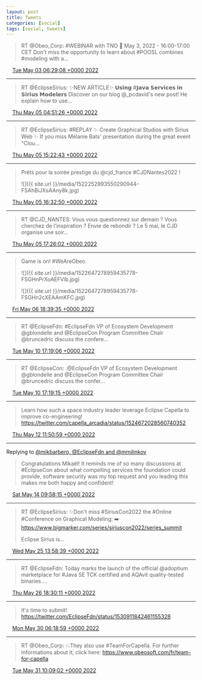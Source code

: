 ```yaml
---
layout: post
title: Tweets
categories: [social]
tags: [social, tweets]
---
```


> RT @Obeo_Corp: #WEBINAR with TNO
> 📅 May 3, 2022 - 16:00-17:00 CET
> Don't miss the opportunity to learn about #POOSL combines #modeling with a…

<img src="{{ site.url }}/media/tweet.ico" width="12" /> [Tue May 03 06:29:08 +0000 2022](https://twitter.com/bruncedric/status/1521376290430980097)

----

> RT @EclipseSirius: ✨NEW ARTICLE✨
> 𝗨𝘀𝗶𝗻𝗴 #𝗝𝗮𝘃𝗮 𝗦𝗲𝗿𝘃𝗶𝗰𝗲𝘀 𝗶𝗻 𝗦𝗶𝗿𝗶𝘂𝘀 𝗠𝗼𝗱𝗲𝗹𝗲𝗿𝘀
> Discover on our blog @_pcdavid's new post! 
> He explain how to use…

<img src="{{ site.url }}/media/tweet.ico" width="12" /> [Thu May 05 04:51:26 +0000 2022](https://twitter.com/bruncedric/status/1522076482675396610)

----

> RT @EclipseSirius: #REPLAY ✨ Create Graphical Studios with Sirius Web ✨
> If you miss Mélanie Bats' presentation during the great event "Clou…

<img src="{{ site.url }}/media/tweet.ico" width="12" /> [Thu May 05 15:22:43 +0000 2022](https://twitter.com/bruncedric/status/1522235349308784640)

----

> Prêts pour la soirée prestige du @cjd_france  #CJDNantes2022 ! 
> 
> ![]({{ site.url }}/media/1522252993550290944-FSAhBiJXsAAny8k.jpg)

<img src="{{ site.url }}/media/tweet.ico" width="12" /> [Thu May 05 16:32:50 +0000 2022](https://twitter.com/bruncedric/status/1522252993550290944)

----

> RT @CJD_NANTES: Vous vous questionnez sur demain ? Vous cherchez de l’inspiration ? Envie de rebondir ? 
> Le 5 mai, le CJD organise une soir…

<img src="{{ site.url }}/media/tweet.ico" width="12" /> [Thu May 05 17:26:02 +0000 2022](https://twitter.com/bruncedric/status/1522266382343225349)

----

> Game is on! #WeAreObeo 
> 
> ![]({{ site.url }}/media/1522647278959435778-FSGHnPrXoAEFVib.jpg)
> 
> ![]({{ site.url }}/media/1522647278959435778-FSGHn2cXEAAmKFC.jpg)

<img src="{{ site.url }}/media/tweet.ico" width="12" /> [Fri May 06 18:39:35 +0000 2022](https://twitter.com/bruncedric/status/1522647278959435778)

----

> RT @EclipseFdn: #EclipseFdn VP of Ecosystem Development @gblondelle and @EclipseCon Program Committee Chair @bruncedric discuss the confere…

<img src="{{ site.url }}/media/tweet.ico" width="12" /> [Tue May 10 17:19:06 +0000 2022](https://twitter.com/bruncedric/status/1524076574970204160)

----

> RT @EclipseCon: .@EclipseFdn VP of Ecosystem Development @gblondelle and @EclipseCon Program Committee Chair @bruncedric discuss the confer…

<img src="{{ site.url }}/media/tweet.ico" width="12" /> [Tue May 10 17:19:15 +0000 2022](https://twitter.com/bruncedric/status/1524076614304374786)

----

> Learn how such a space industry leader leverage Eclipse Capella to improve co-engineering! https://twitter.com/capella_arcadia/status/1524672028560740352

<img src="{{ site.url }}/media/tweet.ico" width="12" /> [Thu May 12 11:50:59 +0000 2022](https://twitter.com/bruncedric/status/1524718779145592834)

----

Replying to [@mikbarbero, @EclipseFdn and @mmilinkov](https://twitter.com/mikbarbero/status/1524851398424375296)

> Congratulations Mikaël! It reminds me of so many discussions at #EclipseCon about what compelling services the foundation could provide, software security was my top request and you leading this makes me both happy and confident!

<img src="{{ site.url }}/media/tweet.ico" width="12" /> [Sat May 14 09:58:15 +0000 2022](https://twitter.com/bruncedric/status/1525415182566137857)

----

> RT @EclipseSirius: ✨Don't miss #SiriusCon2022 the #Online #Conference on Graphical Modeling:
> ➡️ https://www.bigmarker.com/series/siriuscon2022/series_summit
> 
> Eclipse Sirius is…

<img src="{{ site.url }}/media/tweet.ico" width="12" /> [Wed May 25 13:58:39 +0000 2022](https://twitter.com/bruncedric/status/1529461950299656193)

----

> RT @EclipseFdn: Today marks the launch of the official @adoptium marketplace for #Java SE TCK certified and AQAvit quality-tested binaries.…

<img src="{{ site.url }}/media/tweet.ico" width="12" /> [Thu May 26 18:30:11 +0000 2022](https://twitter.com/bruncedric/status/1529892669941506048)

----

> It's time to submit! https://twitter.com/EclipseFdn/status/1530911842461155328

<img src="{{ site.url }}/media/tweet.ico" width="12" /> [Mon May 30 06:18:59 +0000 2022](https://twitter.com/bruncedric/status/1531158210585010176)

----

> RT @Obeo_Corp: 💥They also use #TeamForCapella.
> For further informations about it, click here: 
> https://www.obeosoft.com/fr/team-for-capella

<img src="{{ site.url }}/media/tweet.ico" width="12" /> [Tue May 31 10:09:02 +0000 2022](https://twitter.com/bruncedric/status/1531578492139208704)